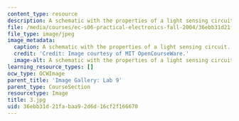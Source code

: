 ```yaml
---
content_type: resource
description: A schematic with the properties of a light sensing circuit.
file: /media/courses/ec-s06-practical-electronics-fall-2004/36ebb31d21fabaa92d6d16cf2f166670_3.jpg
file_type: image/jpeg
image_metadata:
  caption: A schematic with the properties of a light sensing circuit.
  credit: 'Credit: Image courtesy of MIT OpenCourseWare.'
  image-alt: A schematic with the properties of a light sensing circuit.
learning_resource_types: []
ocw_type: OCWImage
parent_title: 'Image Gallery: Lab 9'
parent_type: CourseSection
resourcetype: Image
title: 3.jpg
uid: 36ebb31d-21fa-baa9-2d6d-16cf2f166670
---
```

